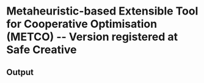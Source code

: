 # Metaheuristic-based Extensible Tool for Cooperative Optimisation (METCO) -- Version registered at Safe Creative

## Output